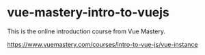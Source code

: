 # vue-mastery-intro-to-vuejs
This is the online introduction course from Vue Mastery. 

https://www.vuemastery.com/courses/intro-to-vue-js/vue-instance